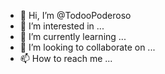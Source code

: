 - 👋 Hi, I’m @TodooPoderoso
- 👀 I’m interested in ...
- 🌱 I’m currently learning ...
- 💞️ I’m looking to collaborate on ...
- 📫 How to reach me ...

<!---
TodooPoderoso/TodooPoderoso is a ✨ special ✨ repository because its `README.md` (this file) appears on your GitHub profile.
You can click the Preview link to take a look at your changes.
--->
